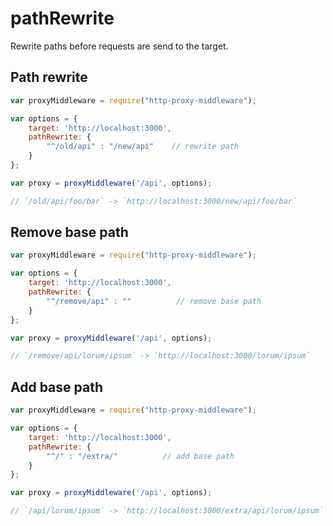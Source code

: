 # pathRewrite

Rewrite paths before requests are send to the target.

## Path rewrite
```javascript
var proxyMiddleware = require("http-proxy-middleware");

var options = {
    target: 'http://localhost:3000',
    pathRewrite: {
        "^/old/api" : "/new/api"    // rewrite path
    }
};

var proxy = proxyMiddleware('/api', options);

// `/old/api/foo/bar` -> `http://localhost:3000/new/api/foo/bar`
```

## Remove base path 
```javascript
var proxyMiddleware = require("http-proxy-middleware");

var options = {
    target: 'http://localhost:3000',
    pathRewrite: {
        "^/remove/api" : ""          // remove base path
    }
};

var proxy = proxyMiddleware('/api', options);

// `/remove/api/lorum/ipsum` -> `http://localhost:3000/lorum/ipsum`
```

## Add base path 
```javascript
var proxyMiddleware = require("http-proxy-middleware");

var options = {
    target: 'http://localhost:3000',
    pathRewrite: {
        "^/" : "/extra/"          // add base path
    }
};

var proxy = proxyMiddleware('/api', options);

// `/api/lorum/ipsum` -> `http://localhost:3000/extra/api/lorum/ipsum`
```
